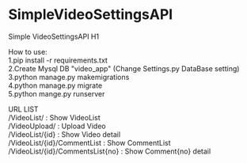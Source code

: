 # SimpleVideoSettingsAPI
Simple VideoSettingsAPI H1

How to use:  
1.pip install -r requirements.txt  
2.Create Mysql DB "video_app" (Change Settings.py DataBase setting)  
3.python manage.py makemigrations  
4.python manage.py migrate  
5.python mange.py runserver  

URL LIST  
/VideoList/ : Show VideoList  
/VideoUpload/ : Upload Video  
/VideoList/{id} : Show Video<id> detail  
/VideoList/{id}/CommentList : Show CommentList 
/VideoList/{id}/CommentsList{no} : Show Comment{no} detail
